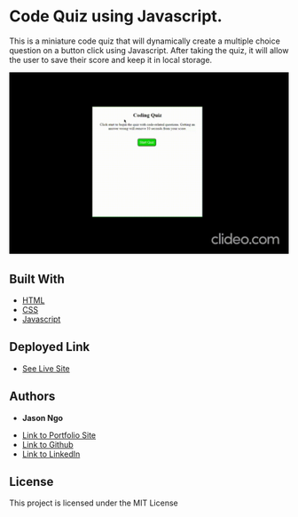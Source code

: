 # Code Quiz using Javascript.

This is a miniature code quiz that will dynamically create a multiple choice question on a button click using Javascript. After taking the quiz, it will allow the user to save their score and keep it in local storage. 

![Demo GIF](https://github.com/jsncorn/code-quiz/blob/main/assets/demo.gif)

## Built With

* [HTML](https://developer.mozilla.org/en-US/docs/Web/HTML)
* [CSS](https://developer.mozilla.org/en-US/docs/Web/CSS)
* [Javascript](https://developer.mozilla.org/en-US/docs/Web/JavaScript)

## Deployed Link

* [See Live Site](https://jsncorn.github.io/code-quiz/)


## Authors

* **Jason Ngo** 

- [Link to Portfolio Site](https://jsncorn.github.io/portfolio/)
- [Link to Github](https://github.com/jsncorn)
- [Link to LinkedIn](https://www.linkedin.com/in/jason-ngo-050b481b3/)

## License

This project is licensed under the MIT License 

